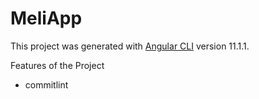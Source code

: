 # MeliApp

This project was generated with [Angular CLI](https://github.com/angular/angular-cli) version 11.1.1.

Features of the Project

- commitlint
